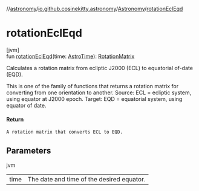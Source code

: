 //[astronomy](../../../index.md)/[io.github.cosinekitty.astronomy](../index.md)/[Astronomy](index.md)/[rotationEclEqd](rotation-ecl-eqd.md)

# rotationEclEqd

[jvm]\
fun [rotationEclEqd](rotation-ecl-eqd.md)(time: [AstroTime](../-astro-time/index.md)): [RotationMatrix](../-rotation-matrix/index.md)

Calculates a rotation matrix from ecliptic J2000 (ECL) to equatorial of-date (EQD).

This is one of the family of functions that returns a rotation matrix for converting from one orientation to another. Source: ECL = ecliptic system, using equator at J2000 epoch. Target: EQD = equatorial system, using equator of date.

#### Return

    A rotation matrix that converts ECL to EQD.

## Parameters

jvm

| | |
|---|---|
| time | The date and time of the desired equator. |
